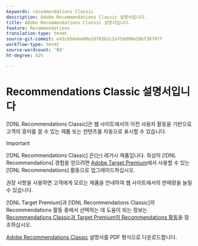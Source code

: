 ```yaml
---
keywords: recommendations Classic
description: Adobe Recommendations Classic 설명서입니다.
title: Adobe Recommendations Classic 설명서입니다.
feature: Recommendations
translation-type: tm+mt
source-git-commit: e43cb56ebe80e2df83b3c2a75dd90e28bf3870ff
workflow-type: tm+mt
source-wordcount: '93'
ht-degree: 82%

---
```



# Recommendations Classic 설명서입니다

[!DNL Recommendations Classic]은 웹 사이트에서의 이전 사용자 활동을 기반으로 고객의 흥미를 끌 수 있는 제품 또는 컨텐츠를 자동으로 표시할 수 있습니다. 

>[!IMPORTANT]
>
>[!DNL Recommendations Classic] 은(는) 레거시 제품입니다. 최상의 [!DNL Recommendations] 경험을 얻으려면 [Adobe Target Premium](/help/c-intro/intro.md)에서 사용할 수 있는 [!DNL Recommendations] 활동으로 업그레이드하십시오.

권장 사항을 사용하면 고객에게 모르는 제품을 안내하여 웹 사이트에서의 판매량을 늘릴 수 있습니다.

[!DNL Target Premium]과 [!DNL Recommendations Classic]의 Recommendations 활동 중에서 선택하는 데 도움이 되는 정보는 [Recommendations Classic과 Target Premium의 Recommendations 활동](/help/c-recommendations/c-recommendations-faq/recommendations-classic-versus-recommendations-activities-target-premium.md)을 참조하십시오.

[Adobe Recommendations Classic](/help/assets/adobe-recommendations-classic.pdf) 설명서를 PDF 형식으로 다운로드합니다.
